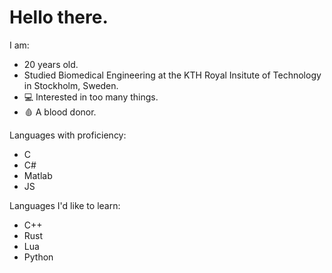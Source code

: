 # Hello there.
I am:
- 20 years old.
- Studied Biomedical Engineering at the KTH Royal Insitute of Technology in Stockholm, Sweden.<br>
- 💻 Interested in too many things.
- 🩸 A blood donor.

Languages with proficiency:
- C
- C#
- Matlab
- JS

Languages I'd like to learn:
- C++
- Rust
- Lua
- Python
